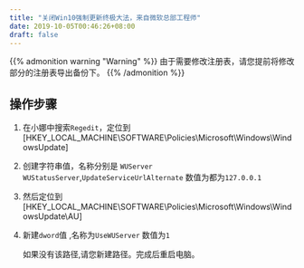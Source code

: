 ```yaml
---
title: "关闭Win10强制更新终极大法，来自微软总部工程师"
date: 2019-10-05T00:46:26+08:00
draft: false
---
```


{{% admonition warning "Warning" %}}
由于需要修改注册表，请您提前将修改部分的注册表导出备份下。
{{% /admonition %}}

## 操作步骤


1. 在小娜中搜索`Regedit`，定位到[HKEY_LOCAL_MACHINE\SOFTWARE\Policies\Microsoft\Windows\WindowsUpdate]

2. 创建字符串值，名称分别是 `WUServer` `WUStatusServer`,`UpdateServiceUrlAlternate` 数值为都为`127.0.0.1`

3. 然后定位到[HKEY_LOCAL_MACHINE\SOFTWARE\Policies\Microsoft\Windows\WindowsUpdate\AU]

4. 新建`dword`值 ,名称为`UseWUServer` 数值为`1`

   如果没有该路径,请您新建路径。完成后重启电脑。